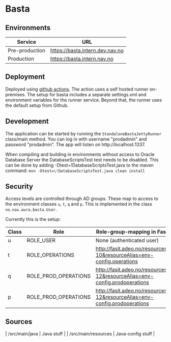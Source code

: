 Basta
=====


## Environments

| Service        | URL                                            |
| -------------- | ---------------------------------------------- |
| Pre-production | https://basta.intern.dev.nav.no                |
| Production     | https://basta.intern.nav.no                    |


## Deployment

Deployed using [github actions](https://github.com/navikt/basta/actions). The action uses a self hosted runner on-premises. The setup for basta includes a separate settings.xml and environment variables for the runner service. Beyond that, the runner uses the default setup from Github.

## Development

The application can be started by running the `StandaloneBastaJettyRunner` class/main method. You can log in
with username "prodadmin" and password "prodadmin". The app will listen on http://localhost:1337.

When compiling and building in environments without access to Oracle Database Server the DatabaseScriptsTest test needs to be disabled.
This can be done by adding -Dtest=\!DatabaseScriptsTest.java to the maven command: `mvn -Dtest=\!DatabaseScriptsTest.java clean install`

## Security

Access levels are controlled through AD groups. These map to access to the environment classes `u`, `t`, `q` and `p`.
This is implemented in the class `no.nav.aura.basta.User`.
    
Currently this is the setup:

| Class | Role                 | Role-group-mapping in Fasit                                               
| ----- | -------------------- | ------------------------------------------------------------------------- |
| u     | ROLE_USER            | None (authenticated user)                                                 |
| t     | ROLE_OPERATIONS      | http://fasit.adeo.no/resources?10&resourceAlias=env-config.operations     |
| q     | ROLE_PROD_OPERATIONS | http://fasit.adeo.no/resources?12&resourceAlias=env-config.prodoperations |
| p     | ROLE_PROD_OPERATIONS | http://fasit.adeo.no/resources?12&resourceAlias=env-config.prodoperations |


## Sources

| /src/main/java      | Java stuff                      |
| /src/main/resources | Java-config stuff               |

